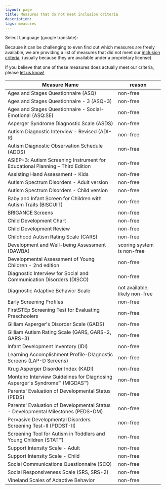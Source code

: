 ```yaml
---
layout: page
title: Measures that do not meet inclusion criteria
description:
tags: measures
---
```


Select Language (google translate):  

<div id="google_translate_element"></div><script type="text/javascript">
function googleTranslateElementInit() {
  new google.translate.TranslateElement({pageLanguage: 'en', layout: google.translate.TranslateElement.InlineLayout.SIMPLE, gaTrack: true, gaId: 'UA-64320648-1'}, 'google_translate_element');
}
</script><script type="text/javascript" src="//translate.google.com/translate_a/element.js?cb=googleTranslateElementInit"></script>  

Because it can be challenging to even find out which measures are freely available, we are providing a list of measures that did not meet our [inclusion criteria](http://disabilitymeasures.org/criteria), (usually because they are available under a proprietary license).

If you believe that one of these measures does actually meet our criteria, please [let us know!](http://disabilitymeasures.org/contact)

Measure Name | reason 
--- | --- 
Ages and Stages Questionnaire (ASQ) | non-free
Ages and Stages Questionnaire - 3 (ASQ-3) | non-free
Ages and Stages Questionnaire - Social-Emotional (ASQ:SE) | non-free
Asperger Syndrome Diagnostic Scale (ASDS)| non-free
Autism Diagnostic Interview - Revised (ADI-R) | non-free  
Autism Diagnostic Observation Schedule (ADOS) | non-free 
ASIEP-3: Autism Screening Instrument for Educational Planning – Third Edition | non-free
Assisting Hand Assessment - Kids | non-free
Autism Spectrum Disorders - Adult version | non-free
Autism Spectrum Disorders - Child version | non-free
Baby and Infant Screen for Children with Autism Traits (BISCUIT) | non-free
BRIGANCE Screens | non-free
Child Development Chart | non-free
Child Development Review | non-free
Childhood Autism Rating Scale (CARS) | non-free
Development and Well-being Assessment (DAWBA) | scoring system is non-free
Developmental Assessment of Young Children - 2nd edition | non-free
Diagnostic Interview for Social and Communication Disorders (DISCO) | non-free
Diagnostic Adaptive Behavior Scale | not available, likely non-free
Early Screening Profiles | non-free
FirstSTEp Screening Test for Evaluating Preschoolers | non-free
Gilliam Asperger's Disorder Scale (GADS) | non-free
Gilliam Autism Rating Scale (GARS, GARS-2, GARS-3) | non-free
Infant Development Inventory (IDI) | non-free
Learning Accomplishment Profile-DIagnostic Screens (LAP-D Screens) | non-free
Krug Asperger Disorder Index (KADI) | non-free
Monteiro Interview Guidelines for Diagnosing Asperger's Syndrome™ (MIGDAS™) | non-free
Parents' Evaluation of Developmental Status (PEDS) | non-free
Parents' Evaluation of Developmental Status - Developmental Milestones (PEDS-DM) | non-free
Pervasive Developmental Disorders Screening Test-II (PDDST-II) | non-free
Screening Tool for Autism in Toddlers and Young Children (STAT™) | non-free
Support Intensity Scale - Adult | non-free
Support Intensity Scale - Child | non-free
Social Communications Questionnaire (SCQ) | non-free
Social Responsiveness Scale (SRS, SRS-2) | non-free
Vineland Scales of Adaptive Behavior | non-free

